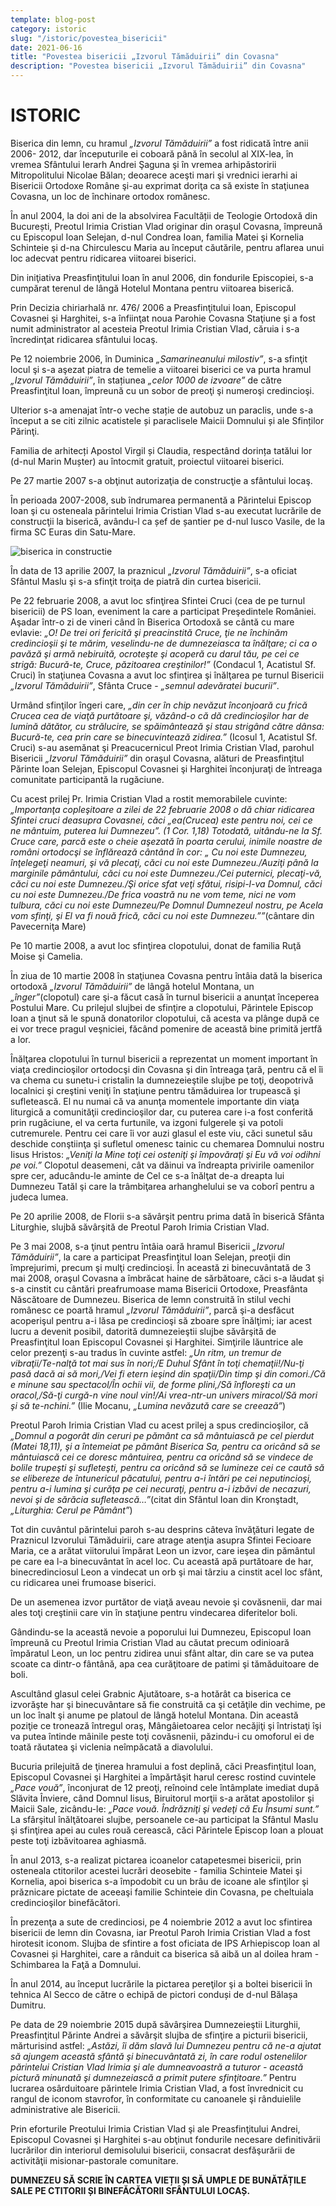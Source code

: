 ```yaml
---
template: blog-post
category: istoric
slug: "/istoric/povestea_bisericii"
date: 2021-06-16
title: "Povestea bisericii „Izvorul Tămăduirii” din Covasna"
description: "Povestea bisericii „Izvorul Tămăduirii” din Covasna"
---
```


# ISTORIC

Biserica din lemn, cu hramul _„Izvorul Tămăduirii”_ a fost ridicată între anii 2006- 2012, dar începuturile ei coboară până în secolul al XIX-lea, în vremea Sfântului Ierarh Andrei Şaguna şi în vremea arhipăstoririi Mitropolitului Nicolae Bălan; deoarece aceşti mari şi vrednici ierarhi ai Bisericii Ortodoxe Române şi-au exprimat doriţa ca să existe în staţiunea Covasna, un loc de închinare ortodox românesc.

În anul 2004, la doi ani de la absolvirea Facultății de Teologie Ortodoxă din București, Preotul Irimia Cristian Vlad originar din oraşul Covasna, împreună cu Episcopul Ioan Selejan, d-nul Condrea Ioan, familia Matei şi Kornelia Schinteie şi d-na Chirculescu Maria au început căutările, pentru aflarea unui loc adecvat pentru ridicarea viitoarei biserici.

Din iniţiativa Preasfinţitului Ioan în anul 2006, din fondurile Episcopiei, s-a cumpărat terenul de lângă Hotelul Montana pentru viitoarea biserică.

Prin Decizia chiriarhală nr. 476/ 2006 a Preasfinţitului Ioan, Episcopul Covasnei şi Harghitei, s-a înfiinţat noua Parohie Covasna Staţiune şi a fost numit administrator al acesteia Preotul Irimia Cristian Vlad, căruia i s-a încredinţat ridicarea sfântului locaş.

Pe 12 noiembrie 2006, în Duminica _„Samarineanului milostiv”_, s-a sfinţit locul şi s-a aşezat piatra de temelie a viitoarei biserici ce va purta hramul _„Izvorul Tămăduirii”_, în stațiunea _„celor 1000 de izvoare”_ de către Preasfinţitul Ioan, împreună cu un sobor de preoţi şi numeroşi credincioşi.

Ulterior s-a amenajat într-o veche stație de autobuz un paraclis, unde s-a început a se citi zilnic acatistele și paraclisele Maicii Domnului și ale Sfinților Părinţi.

Familia de arhitecți Apostol Virgil și Claudia, respectând dorința tatălui lor (d-nul Marin Mușter) au întocmit gratuit, proiectul viitoarei biserici.

Pe 27 martie 2007 s-a obţinut autorizaţia de construcţie a sfântului locaş.

În perioada 2007-2008, sub îndrumarea permanentă a Părintelui Episcop Ioan şi cu osteneala părintelui Irimia Cristian Vlad s-au executat lucrările de construcţii la biserică, avându-l ca șef de șantier pe d-nul Iusco Vasile, de la firma SC Euras din Satu-Mare.

![biserica in constructie](./istoric1.jpg)

În data de 13 aprilie 2007, la praznicul _„Izvorul Tămăduirii”_, s-a oficiat Sfântul Maslu şi s-a sfinţit troiţa de piatră din curtea bisericii.

Pe 22 februarie 2008, a avut loc sfinţirea Sfintei Cruci (cea de pe turnul bisericii) de PS Ioan, eveniment la care a participat Preşedintele României. Aşadar într-o zi de vineri când în Biserica Ortodoxă se cântă cu mare evlavie: _„O! De trei ori fericită şi preacinstită Cruce, ţie ne închinăm credincioşii şi te mărim, veselindu-ne de dumnezeiasca ta înălţare; ci ca o pavăză şi armă nebiruită, ocroteşte şi acoperă cu darul tău, pe cei ce strigă: Bucură-te, Cruce, păzitoarea creştinilor!”_ (Condacul 1, Acatistul Sf. Cruci) în staţiunea Covasna a avut loc sfinţirea şi înălţarea pe turnul Bisericii _„Izvorul Tămăduirii”_, Sfânta Cruce - _„semnul adevăratei bucurii”_.

Urmând sfinţilor îngeri care, _„din cer în chip nevăzut înconjoară cu frică Crucea cea de viaţă purtătoare şi, văzând-o că dă credincioşilor har de lumină dătător, cu strălucire, se spăimântează şi stau strigând către dânsa: Bucură-te, cea prin care se binecuvintează zidirea.”_ (Icosul 1, Acatistul Sf. Cruci) s-au asemănat şi Preacucernicul Preot Irimia Cristian Vlad, parohul Bisericii _„Izvorul Tămăduirii”_ din oraşul Covasna, alături de Preasfinţitul Părinte Ioan Selejan, Episcopul Covasnei şi Harghitei înconjuraţi de întreaga comunitate participantă la rugăciune.

Cu acest prilej Pr. Irimia Cristian Vlad a rostit memorabilele cuvinte: _„Importanţa copleşitoare a zilei de 22 februarie 2008 o dă chiar ridicarea Sfintei cruci deasupra Covasnei, căci _„ea(Crucea) este pentru noi, cei ce ne mântuim, puterea lui Dumnezeu”_. (1 Cor. 1,18) Totodată, uitându-ne la Sf. Cruce care, parcă este o cheie aşezată în poarta cerului, inimile noastre de români ortodocşi se înflărează cântând în cor: _„ Cu noi este Dumnezeu, înţelegeţi neamuri, şi vă plecaţi, căci cu noi este Dumnezeu./Auziţi până la marginile pământului, căci cu noi este Dumnezeu./Cei puternici, plecaţi-vă, căci cu noi este Dumnezeu./Şi orice sfat veţi sfătui, risipi-l-va Domnul, căci cu noi este Dumnezeu./De frica voastră nu ne vom teme, nici ne vom tulbura, căci cu noi este Dumnezeu/Pe Domnul Dumnezeul nostru, pe Acela vom sfinţi, şi El va fi nouă frică, căci cu noi este Dumnezeu.”_”_(cântare din Pavecerniţa Mare)

Pe 10 martie 2008, a avut loc sfinţirea clopotului, donat de familia Ruţă Moise şi Camelia.

În ziua de 10 martie 2008 în staţiunea Covasna pentru întâia dată la biserica ortodoxă _„Izvorul Tămăduirii”_ de lângă hotelul Montana, un _„înger”_(clopotul) care şi-a făcut casă în turnul bisericii a anunţat începerea Postului Mare. Cu prilejul slujbei de sfinţire a clopotului, Părintele Episcop Ioan a ţinut să le spună donatorilor clopotului, că acesta va plânge după ce ei vor trece pragul veşniciei, făcând pomenire de această bine primită jertfă a lor.

Înălţarea clopotului în turnul bisericii a reprezentat un moment important în viaţa credincioşilor ortodocşi din Covasna şi din întreaga ţară, pentru că el îi va chema cu sunetu-i cristalin la dumnezeieştile slujbe pe toţi, deopotrivă localnici şi creştini veniţi în staţiune pentru tămăduirea lor trupească şi sufletească. El nu numai că va anunţa momentele importante din viaţa liturgică a comunităţii credincioşilor dar, cu puterea care i-a fost conferită prin rugăciune, el va certa furtunile, va izgoni fulgerele şi va potoli cutremurele. Pentru cei care îi vor auzi glasul el este viu, căci sunetul său deschide conştiinţa şi sufletul omenesc tainic cu chemarea Domnului nostru Iisus Hristos: _„Veniţi la Mine toţi cei osteniţi şi împovăraţi şi Eu vă voi odihni pe voi.”_ Clopotul deasemeni, cât va dăinui va îndreapta privirile oamenilor spre cer, aducându-le aminte de Cel ce s-a înălţat de-a dreapta lui Dumnezeu Tatăl şi care la trâmbiţarea arhanghelului se va coborî pentru a judeca lumea.

Pe 20 aprilie 2008, de Florii s-a săvârşit pentru prima dată în biserică Sfânta Liturghie, slujbă săvârşită de Preotul Paroh Irimia Cristian Vlad.

Pe 3 mai 2008, s-a ţinut pentru întâia oară hramul Bisericii _„Izvorul Tămăduirii”_, la care a participat Preasfinţitul Ioan Selejan, preoţii din împrejurimi, precum şi mulţi credincioşi. În această zi binecuvântată de 3 mai 2008, oraşul Covasna a îmbrăcat haine de sărbătoare, căci s-a lăudat şi s-a cinstit cu cântări preafrumoase mama Bisericii Ortodoxe, Preasfânta Născătoare de Dumnezeu. Biserica de lemn construită în stilul vechi românesc ce poartă hramul _„Izvorul Tămăduirii”_, parcă şi-a desfăcut acoperişul pentru a-i lăsa pe credincioşi să zboare spre înălţimi; iar acest lucru a devenit posibil, datorită dumnezeieştii slujbe săvârşită de Preasfinţitul Ioan Episcopul Covasnei şi Harghitei. Simţirile lăuntrice ale celor prezenţi s-au tradus în cuvinte astfel: _„Un ritm, un tremur de vibraţii/Te-nalţă tot mai sus în nori;/E Duhul Sfânt în toţi chemaţii!/Nu-ţi pasă dacă ai să mori,/Vei fi etern ieşind din spaţii/Din timp şi din comori./Că e minune sau spectacol/În ochii vii, de forme plini,/Să înfloreşti ca un oracol,/Să-ţi curgă-n vine noul vin!/Ai vrea-ntr-un univers miracol/Să mori şi să te-nchini.”_ (Ilie Mocanu, _„Lumina nevăzută care se creează”_)

Preotul Paroh Irimia Cristian Vlad cu acest prilej a spus credincioşilor, că _„Domnul a pogorât din ceruri pe pământ ca să mântuiască pe cel pierdut (Matei 18,11), şi a întemeiat pe pământ Biserica Sa, pentru ca oricând să se mântuiască cei ce doresc mântuirea, pentru ca oricând să se vindece de bolile trupeşti şi sufleteşti, pentru ca oricând să se lumineze cei ce caută să se elibereze de întunericul păcatului, pentru a-i întări pe cei neputincioşi, pentru a-i lumina şi curăţa pe cei necuraţi, pentru a-i izbăvi de necazuri, nevoi şi de sărăcia sufletească…”_(citat din Sfântul Ioan din Kronştadt, _„Liturghia: Cerul pe Pământ”_)

Tot din cuvântul părintelui paroh s-au desprins câteva învăţături legate de Praznicul Izvorului Tămăduirii, care atrage atenţia asupra Sfintei Fecioare Maria, ce a arătat viitorului împărat Leon un izvor, care ieşea din pământul pe care ea l-a binecuvântat în acel loc. Cu această apă purtătoare de har, binecredinciosul Leon a vindecat un orb şi mai târziu a cinstit acel loc sfânt, cu ridicarea unei frumoase biserici.

De un asemenea izvor purtător de viaţă aveau nevoie şi covăsnenii, dar mai ales toţi creştinii care vin în staţiune pentru vindecarea diferitelor boli.

Gândindu-se la această nevoie a poporului lui Dumnezeu, Episcopul Ioan împreună cu Preotul Irimia Cristian Vlad au căutat precum odinioară împăratul Leon, un loc pentru zidirea unui sfânt altar, din care se va putea scoate ca dintr-o fântână, apa cea curăţitoare de patimi şi tămăduitoare de boli.

Ascultând glasul celei Grabnic Ajutătoare, s-a hotărât ca biserica ce izvorăşte har şi binecuvântare să fie construită ca şi cetăţile din vechime, pe un loc înalt şi anume pe platoul de lângă hotelul Montana. Din această poziţie ce tronează întregul oraş, Mângâietoarea celor necăjiţi şi întristaţi îşi va putea întinde mâinile peste toţi covăsnenii, păzindu-i cu omoforul ei de toată răutatea şi viclenia neîmpăcată a diavolului.

Bucuria prilejuită de ţinerea hramului a fost deplină, căci Preasfinţitul Ioan, Episcopul Covasnei şi Harghitei a împărtăşit harul ceresc rostind cuvintele _„Pace vouă”_, înconjurat de 12 preoţi, reînoind cele întâmplate imediat după Slăvita Înviere, când Domnul Iisus, Biruitorul morţii s-a arătat apostolilor şi Maicii Sale, zicându-le: _„Pace vouă. Îndrăzniţi şi vedeţi că Eu Însumi sunt.”_ La sfârşitul înălţătoarei slujbe, persoanele ce-au participat la Sfântul Maslu şi sfinţirea apei au cules rouă cerească, căci Părintele Episcop Ioan a plouat peste toţi izbăvitoarea aghiasmă.

În anul 2013, s-a realizat pictarea icoanelor catapetesmei bisericii, prin osteneala ctitorilor acestei lucrări deosebite - familia Schinteie Matei şi Kornelia, apoi biserica s-a împodobit cu un brâu de icoane ale sfinţilor şi prăznicare pictate de aceeaşi familie Schinteie din Covasna, pe cheltuiala credincioşilor binefăcători.

În prezenţa a sute de credinciosi, pe 4 noiembrie 2012 a avut loc sfintirea bisericii de lemn din Covasna, iar Preotul Paroh Irimia Cristian Vlad a fost hirotesit iconom. Slujba de sfintire a fost oficiata de IPS Arhiepiscop Ioan al Covasnei și Harghitei, care a rânduit ca biserica să aibă un al doilea hram - Schimbarea la Faţă a Domnului.

În anul 2014, au început lucrările la pictarea pereţilor şi a boltei bisericii în tehnica Al Secco de către o echipă de pictori conduși de d-nul Bălașa Dumitru.

Pe data de 29 noiembrie 2015 după săvârşirea Dumnezeieştii Liturghii, Preasfinţitul Părinte Andrei a săvârşit slujba de sfinţire a picturii bisericii, mărturisind astfel: _„Astăzi, îi dăm slavă lui Dumnezeu pentru că ne-a ajutat să ajungem această sfântă şi binecuvântată zi, în care rodul ostenelilor părintelui Cristian Vlad Irimia şi ale dumneavoastră a tuturor - această pictură minunată şi dumnezeiască a primit putere sfinţitoare.”_ Pentru lucrarea osârduitoare părintele Irimia Cristian Vlad, a fost învrednicit cu rangul de iconom stavrofor, în conformitate cu canoanele şi rânduielile administrative ale Bisericii.

Prin eforturile Preotului Irimia Cristian Vlad şi ale Preasfinţitului Andrei, Episcopul Covasnei şi Harghitei s-au obţinut fondurile necesare definitivării lucrărilor din interiorul demisolului bisericii, consacrat desfăşurării de activităţii misionar-pastorale comunitare.

**DUMNEZEU SĂ SCRIE ÎN CARTEA VIEȚII ȘI SĂ UMPLE DE BUNĂTĂȚILE SALE PE CTITORII ȘI BINEFĂCĂTORII SFÂNTULUI LOCAȘ.**
